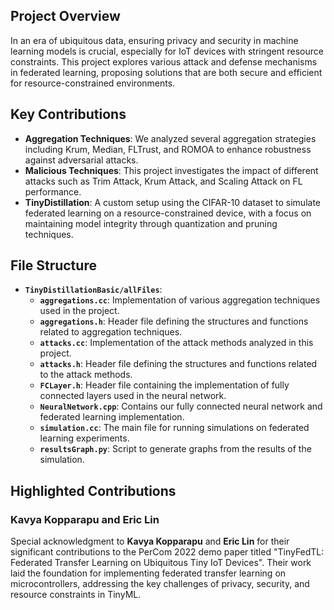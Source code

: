 ## Project Overview

In an era of ubiquitous data, ensuring privacy and security in machine learning models is crucial, especially for IoT devices with stringent resource constraints. This project explores various attack and defense mechanisms in federated learning, proposing solutions that are both secure and efficient for resource-constrained environments.

## Key Contributions

- **Aggregation Techniques**: We analyzed several aggregation strategies including Krum, Median, FLTrust, and ROMOA to enhance robustness against adversarial attacks.
- **Malicious Techniques**: This project investigates the impact of different attacks such as Trim Attack, Krum Attack, and Scaling Attack on FL performance.
- **TinyDistillation**: A custom setup using the CIFAR-10 dataset to simulate federated learning on a resource-constrained device, with a focus on maintaining model integrity through quantization and pruning techniques.

## File Structure

- **`TinyDistillationBasic/allFiles`**:
  - **`aggregations.cc`**: Implementation of various aggregation techniques used in the project.
  - **`aggregations.h`**: Header file defining the structures and functions related to aggregation techniques.
  - **`attacks.cc`**: Implementation of the attack methods analyzed in this project.
  - **`attacks.h`**: Header file defining the structures and functions related to the attack methods.
  - **`FCLayer.h`**: Header file containing the implementation of fully connected layers used in the neural network.
  - **`NeuralNetwork.cpp`**: Contains our fully connected neural network and federated learning implementation.
  - **`simulation.cc`**: The main file for running simulations on federated learning experiments.
  - **`resultsGraph.py`**: Script to generate graphs from the results of the simulation.

## Highlighted Contributions

### Kavya Kopparapu and Eric Lin

Special acknowledgment to **Kavya Kopparapu** and **Eric Lin** for their significant contributions to the PerCom 2022 demo paper titled "TinyFedTL: Federated Transfer Learning on Ubiquitous Tiny IoT Devices". Their work laid the foundation for implementing federated transfer learning on microcontrollers, addressing the key challenges of privacy, security, and resource constraints in TinyML.
